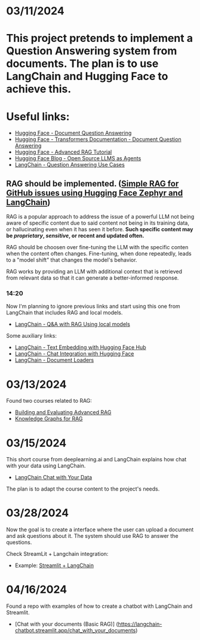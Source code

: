 # 03/11/2024

# This project pretends to implement a Question Answering system from documents. The plan is to use LangChain and Hugging Face to achieve this.

# Useful links:
- [Hugging Face - Document Question Answering](https://huggingface.co/tasks/document-question-answering)
- [Hugging Face - Transformers Documentation - Document Question Answering](https://huggingface.co/docs/transformers/en/tasks/document_question_answering)
- [Hugging Face - Advanced RAG Tutorial](https://huggingface.co/learn/cookbook/en/advanced_rag)
- [Hugging Face Blog - Open Source LLMS as Agents](https://huggingface.co/blog/open-source-llms-as-agents)
- [LangChain - Question Answering Use Cases](https://python.langchain.com/docs/use_cases/question_answering) 

## **RAG should be implemented.** ([Simple RAG for GitHub issues using Hugging Face Zephyr and LangChain](https://huggingface.co/learn/cookbook/en/rag_zephyr_langchain))
RAG is a popular approach to address the issue of a powerful LLM not being aware of specific content due to said content not being in its training data, or hallucinating even when it has seen it before. **Such specific content may be *proprietary*, *sensitive*, or recent and updated often.**

RAG should be choosen over fine-tuning the LLM with the specific conten when the content often changes. Fine-tuning, when done repeatedly, leads to a "model shift" that changes the model's behavior.

RAG works by providing an LLM with additional context that is retrieved from relevant data so that it can generate a better-informed response.

### 14:20
Now I'm planning to ignore previous links and start using this one from LangChain that includes RAG and local models.
- [LangChain - Q&A with RAG Using local models](https://python.langchain.com/docs/use_cases/question_answering/local_retrieval_qa)

Some auxiliary links:
- [LangChain - Text Embedding with Hugging Face Hub](https://python.langchain.com/docs/integrations/text_embedding/huggingfacehub)
- [LangChain - Chat Integration with Hugging Face](https://python.langchain.com/docs/integrations/chat/huggingface)
- [LangChain - Document Loaders](https://python.langchain.com/docs/modules/data_connection/document_loaders)


# 03/13/2024
Found two courses related to RAG:
- [Building and Evaluating Advanced RAG](https://learn.deeplearning.ai/courses/building-evaluating-advanced-rag/lesson/1/introduction)
- [Knowledge Graphs for RAG](https://learn.deeplearning.ai/courses/knowledge-graphs-rag/lesson/1/introduction)


# 03/15/2024
This short course from deeplearning.ai and LangChain explains how chat with your data using LangChain. 
- [LangChain Chat with Your Data](https://learn.deeplearning.ai/courses/langchain-chat-with-your-data/lesson/1/introduction)

The plan is to adapt the course content to the project's needs.


# 03/28/2024
Now the goal is to create a interface where the user can upload a document and ask questions about it. The system should use RAG to answer the questions.

Check StreamLit + Langchain integration:
- Example: [Streamlit + LangChain](https://github.com/langchain-ai/streamlit-agent/blob/main/streamlit_agent/basic_memory.py)

# 04/16/2024
Found a repo with examples of how to create a chatbot with LangChain and Streamlit.
- [Chat with your documents (Basic RAG)] (https://langchain-chatbot.streamlit.app/chat_with_your_documents)